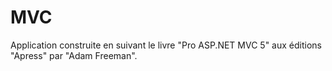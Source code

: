 # MVC

Application construite en suivant le livre "Pro ASP.NET MVC 5" aux éditions "Apress" par "Adam Freeman". 

